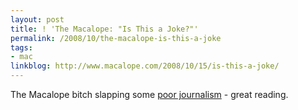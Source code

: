 ```yaml
---
layout: post
title: ! 'The Macalope: "Is This a Joke?"'
permalink: /2008/10/the-macalope-is-this-a-joke
tags:
- mac
linkblog: http://www.macalope.com/2008/10/15/is-this-a-joke/
---
```


The Macalope bitch slapping some [poor journalism](http://www.webmonkey.com/blog/How_Much_is_the_Apple_Tax_) - great
reading.
